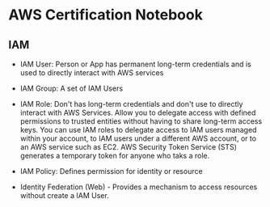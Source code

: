 # AWS Certification Notebook

## IAM
- IAM User: Person or App has permanent long-term credentials and is used to directly interact with AWS services

- IAM Group: A set of IAM Users

- IAM Role: Don't has long-term credentials and don't use to directly interact with AWS Services. Allow you to delegate access with defined permissions to trusted entities without having to share long-term access keys. You can use IAM roles to delegate access to IAM users managed within your account, to IAM users under a different AWS account, or to an AWS service such as EC2. AWS Security Token Service (STS) generates a temporary token for anyone who taks a role.

- IAM Policy: Defines permission for identity or resource

- Identity Federation (Web) - Provides a mechanism to access resources without create a IAM User.